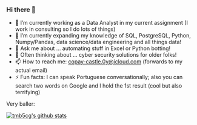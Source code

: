 ### Hi there 👋

- 🔭 I’m currently working as a Data Analyst in my current assignment (I work in consulting so I do lots of things)
- 🌱 I’m currently expanding my knowledge of SQL, PostgreSQL, Python, Numpy/Pandas, data science/data engineering and all things data!
- 💬 Ask me about ... automating stuff in Excel or Python botting!
- 🤔 Often thinking about ... cyber security solutions for older folks!
- 📫 How to reach me: copay-castle.0y@icloud.com (forwards to my actual email)
- ⚡ Fun facts: I can speak Portuguese conversationally; also you can search two words on Google and I hold the 1st result (cool but also terrifying)


<!--

https://github.com/Ileriayo/markdown-badges

Here are some ideas to get you started:

- 🔭 I’m currently working on ...
- 🌱 I’m currently learning ... 
- 👯 I’m looking to collaborate on ...
- 🤔 I’m looking for help with ...
- 💬 Ask me about ... Excel automation OR building Python botting!
- 📫 How to reach me: ...
- 😄 Pronouns: ...
- ⚡ Fun fact: ...
--> 

Very baller:

[![tmb5cg's github stats](https://github-readme-stats.vercel.app/api?username=tmb5cg&count_private=true&show_icons=true&title_color=fff&icon_color=79ff97&text_color=9f9f9f&bg_color=151515)](https://github.com/tmb5cg)

